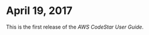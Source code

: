 # April 19, 2017<a name="history-2017-04-19"></a>

This is the first release of the *AWS CodeStar User Guide*\.